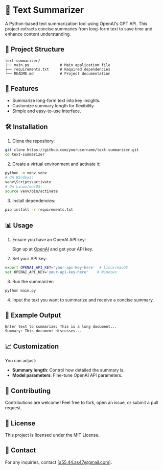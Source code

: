 # 📄 Text Summarizer

A Python-based text summarization tool using OpenAI's GPT API. This project extracts concise summaries from long-form text to save time and enhance content understanding.

## 📂 Project Structure
```
text-summarizer/
├── main.py              # Main application file
├── requirements.txt     # Required dependencies
└── README.md            # Project documentation
```

## 🚀 Features
- Summarize long-form text into key insights.
- Customize summary length for flexibility.
- Simple and easy-to-use interface.

## 🛠️ Installation
1. Clone the repository:

```bash
git clone https://github.com/yourusername/text-summarizer.git
cd text-summarizer
```

2. Create a virtual environment and activate it:

```bash
python -m venv venv
# On Windows:
venv\Scripts\activate
# On Linux/macOS:
source venv/bin/activate
```

3. Install dependencies:

```bash
pip install -r requirements.txt
```

## 📊 Usage
1. Ensure you have an OpenAI API key:

   Sign up at [OpenAI](https://platform.openai.com/signup) and get your API key.

2. Set your API key:

```bash
export OPENAI_API_KEY='your-api-key-here'  # Linux/macOS
set OPENAI_API_KEY='your-api-key-here'    # Windows
```

3. Run the summarizer:

```bash
python main.py
```

4. Input the text you want to summarize and receive a concise summary.

## 📌 Example Output
```
Enter text to summarize: This is a long document...
Summary: This document discusses...
```

## 📈 Customization
You can adjust:
- **Summary length**: Control how detailed the summary is.
- **Model parameters**: Fine-tune OpenAI API parameters.

## 🤝 Contributing
Contributions are welcome! Feel free to fork, open an issue, or submit a pull request.

## 📜 License
This project is licensed under the MIT License.

## 📧 Contact
For any inquiries, contact [a55.44.as47@gmail.com].

